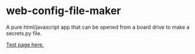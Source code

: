 # web-config-file-maker
A pure html/javascript app that can be opened from a board drive to make a secrets.py file.

[Test page here.](https://neradoc.github.io/web-config-file-maker/js-file-maker.html)
